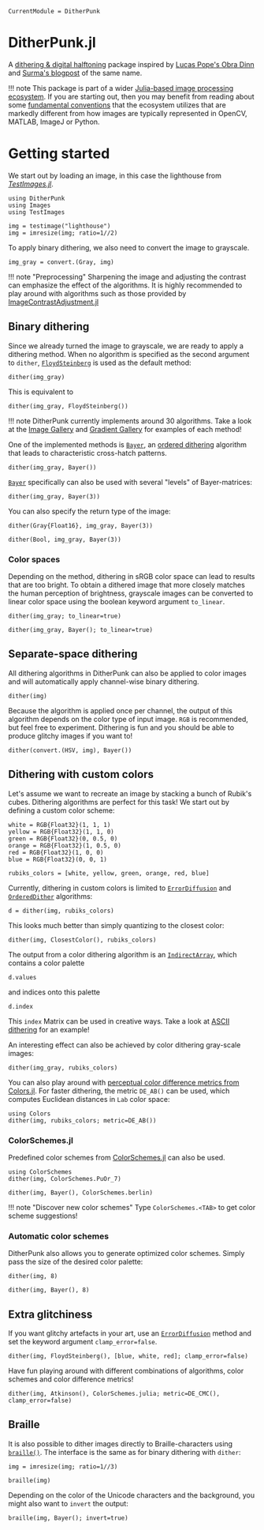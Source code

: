 ```@meta
CurrentModule = DitherPunk
```

# DitherPunk.jl
A [dithering & digital halftoning](https://en.wikipedia.org/wiki/Dither) package inspired by [Lucas Pope's Obra Dinn](https://obradinn.com) and [Surma's blogpost](https://surma.dev/things/ditherpunk/) of the same name.

!!! note
    This package is part of a wider [Julia-based image processing ecosystem](https://github.com/JuliaImages). If you are starting out, then you may benefit from reading about some [fundamental conventions](https://juliaimages.org/latest/tutorials/quickstart/) that the ecosystem utilizes that are markedly different from how images are typically represented in OpenCV, MATLAB, ImageJ or Python.

# Getting started
We start out by loading an image, in this case the lighthouse
from [*TestImages.jl*](https://testimages.juliaimages.org).

````@example simple_example
using DitherPunk
using Images
using TestImages

img = testimage("lighthouse")
img = imresize(img; ratio=1//2)
````

To apply binary dithering, we also need to convert the image to grayscale.

````@example simple_example
img_gray = convert.(Gray, img)
````

!!! note "Preprocessing"
    Sharpening the image and adjusting the contrast can emphasize the effect of the algorithms. It is highly recommended to play around with algorithms such as those provided by [ImageContrastAdjustment.jl](https://juliaimages.org/ImageContrastAdjustment.jl/stable/)

## Binary dithering
Since we already turned the image to grayscale, we are ready to apply a dithering method. 
When no algorithm is specified as the second argument to `dither`, [`FloydSteinberg`](@ref) is used as the default method:
````@example simple_example
dither(img_gray)
````

This is equivalent to 
````@example simple_example
dither(img_gray, FloydSteinberg())
````

!!! note
    DitherPunk currently implements around 30 algorithms. Take a look at the [Image Gallery](@ref) 
    and [Gradient Gallery](@ref) for examples of each method!

One of the implemented methods is [`Bayer`](@ref), an [ordered dithering](https://en.wikipedia.org/wiki/Ordered_dithering) algorithm that leads to characteristic cross-hatch patterns.
````@example simple_example
dither(img_gray, Bayer())
````

[`Bayer`](@ref) specifically can also be used with several "levels" of Bayer-matrices:
````@example simple_example
dither(img_gray, Bayer(3))
````

You can also specify the return type of the image:
````@example simple_example
dither(Gray{Float16}, img_gray, Bayer(3))
````

````@example simple_example
dither(Bool, img_gray, Bayer(3))
````

### Color spaces
Depending on the method, dithering in sRGB color space can lead to results that are too bright.
To obtain a dithered image that more closely matches the human perception of brightness, grayscale images can be converted to linear color space using the boolean keyword argument `to_linear`.
````@example simple_example
dither(img_gray; to_linear=true)
````

````@example simple_example
dither(img_gray, Bayer(); to_linear=true)
````

## Separate-space dithering
All dithering algorithms in DitherPunk can also be applied to color images
and will automatically apply channel-wise binary dithering.

````@example simple_example
dither(img)
````

Because the algorithm is applied once per channel, the output of this algorithm depends on the color type of input image. `RGB` is recommended, but feel free to experiment. 
Dithering is fun and you should be able to produce glitchy images if you want to!
````@example simple_example
dither(convert.(HSV, img), Bayer())
````

## Dithering with custom colors
Let's assume we want to recreate an image by stacking a bunch of Rubik's cubes. Dithering algorithms are perfect for this task!
We start out by defining a custom color scheme:

````@example simple_example
white = RGB{Float32}(1, 1, 1)
yellow = RGB{Float32}(1, 1, 0)
green = RGB{Float32}(0, 0.5, 0)
orange = RGB{Float32}(1, 0.5, 0)
red = RGB{Float32}(1, 0, 0)
blue = RGB{Float32}(0, 0, 1)

rubiks_colors = [white, yellow, green, orange, red, blue]
````

Currently, dithering in custom colors is limited to [`ErrorDiffusion`](@ref) and [`OrderedDither`](@ref) algorithms:
````@example simple_example
d = dither(img, rubiks_colors)
````

This looks much better than simply quantizing to the closest color:
````@example simple_example
dither(img, ClosestColor(), rubiks_colors)
````

The output from a color dithering algorithm is an [`IndirectArray`](https://github.com/JuliaArrays/IndirectArrays.jl), which contains a color palette
````@example simple_example
d.values
````
and indices onto this palette
````@example simple_example
d.index
````
This `index` Matrix can be used in creative ways. Take a look at [ASCII dithering](@ref) for an example!

An interesting effect can also be achieved by color dithering gray-scale images:
````@example simple_example
dither(img_gray, rubiks_colors)
````

You can also play around with [perceptual color difference metrics from Colors.jl](https://juliagraphics.github.io/Colors.jl/stable/colordifferences/). 
For faster dithering, the metric `DE_AB()` can be used, which computes Euclidean distances in `Lab` color space:
````@example simple_example
using Colors
dither(img, rubiks_colors; metric=DE_AB())
````

### ColorSchemes.jl
Predefined color schemes from [ColorSchemes.jl](https://juliagraphics.github.io/ColorSchemes.jl/stable/catalogue/) can also be used.
````@example simple_example
using ColorSchemes
dither(img, ColorSchemes.PuOr_7)
````

````@example simple_example
dither(img, Bayer(), ColorSchemes.berlin)
````

!!! note "Discover new color schemes"
    Type `ColorSchemes.<TAB>` to get color scheme suggestions!

### Automatic color schemes
DitherPunk also allows you to generate optimized color schemes. Simply pass the size of the desired color palette:
````@example simple_example
dither(img, 8)
````

````@example simple_example
dither(img, Bayer(), 8)
````

## Extra glitchiness
If you want glitchy artefacts in your art, use an [`ErrorDiffusion`](@ref) method and set the keyword argument `clamp_error=false`.
````@example simple_example
dither(img, FloydSteinberg(), [blue, white, red]; clamp_error=false)
````

Have fun playing around with different combinations of algorithms, color schemes and color difference metrics!
````@example simple_example
dither(img, Atkinson(), ColorSchemes.julia; metric=DE_CMC(), clamp_error=false)
```` 

## Braille
It is also possible to dither images directly to Braille-characters using [`braille()`](@ref). The interface is the same
as for binary dithering with `dither`:

````@example simple_example
img = imresize(img; ratio=1//3)

braille(img)
````

Depending on the color of the Unicode characters and the background, you might also want to `invert` the output:
````@example simple_example
braille(img, Bayer(); invert=true)
````
